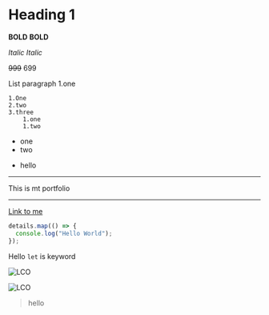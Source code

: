 # Heading 1

**BOLD**
**BOLD**

_Italic_
_Italic_

~~999~~ 699

List paragraph
1.one

    1.One
    2.two
    3.three
        1.one
        1.two

- one
- two

* hello

---

This is mt portfolio

---

[Link to me](https://google.com "Google")

```javascript
details.map(() => {
  console.log("Hello World");
});
```

Hello `let` is keyword

![LCO](https://learncodeonline.in/mascot.png)

![LCO](./hello.jpg)

> hello
